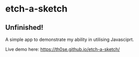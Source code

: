 # etch-a-sketch
## Unfinished!
A simple app to demonstrate my ability in utilising Javasciprt.



Live demo here: https://th0se.github.io/etch-a-sketch/


